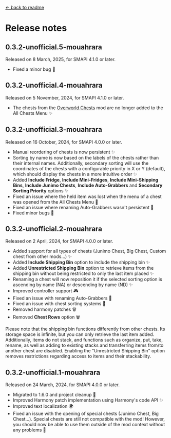 ﻿[← back to readme](../README.md)

# Release notes

## 0.3.2-unofficial.5-mouahrara
Released on 8 March, 2025, for SMAPI 4.1.0 or later.
* Fixed a minor bug 🔧

## 0.3.2-unofficial.4-mouahrara
Released on 5 November, 2024, for SMAPI 4.1.0 or later.
* The chests from the [Overworld Chests](https://www.nexusmods.com/stardewvalley/mods/7710) mod are no longer added to the All Chests Menu ✨

## 0.3.2-unofficial.3-mouahrara
Released on 16 October, 2024, for SMAPI 4.0.0 or later.
* Manual reordering of chests is now persistent ✨
* Sorting by name is now based on the labels of the chests rather than their internal names. Additionally, secondary sorting will use the coordinates of the chests with a configurable priority in X or Y (default), which should display the chests in a more intuitive order ✨
* Added **Include Fridge**, **Include Mini-Fridges**, **Include Mini-Shipping Bins**, **Include Junimo Chests**, **Include Auto-Grabbers** and **Secondary Sorting Priority** options ✨
* Fixed an issue where the held item was lost when the menu of a chest was opened from the All Chests Menu 🔧
* Fixed an issue where renaming Auto-Grabbers wasn't persistent 🔧
* Fixed minor bugs 🔧

## 0.3.2-unofficial.2-mouahrara
Released on 2 April, 2024, for SMAPI 4.0.0 or later.
* Added support for all types of chests (Junimo Chest, Big Chest, Custom chest from other mods...) ✨
* Added **Include Shipping Bin** option to include the shipping bin ✨
* Added **Unrestricted Shipping Bin** option to retrieve items from the shipping bin without being restricted to only the last item placed ✨
* Renaming a chest will now reposition it if the selected sorting option is ascending by name (NA) or descending by name (ND) ✨
* Improved controller support 🎮
* Fixed an issue with renaming Auto-Grabbers 🔧
* Fixed an issue with chest sorting systems 🔧
* Removed harmony patches 🗑️
* Removed **Chest Rows** option 🗑️

Please note that the shipping bin functions differently from other chests. Its storage space is infinite, but you can only retrieve the last item added. Additionally, items do not stack, and functions such as organize, put, take, rename, as well as adding to existing stacks and transferring items from/to another chest are disabled. Enabling the "Unrestricted Shipping Bin" option removes restrictions regarding access to items and their stackability.

## 0.3.2-unofficial.1-mouahrara
Released on 24 March, 2024, for SMAPI 4.0.0 or later.
* Migrated to 1.6.0 and project cleanup 🚀
* Improved Harmony patch implementation using Harmony's code API ✨
* Improved text localization 🌍
* Fixed an issue with the opening of special chests (Junimo Chest, Big Chest...). Special chests are still not compatible with the mod! However, you should now be able to use them outside of the mod context without any problems 🔧
